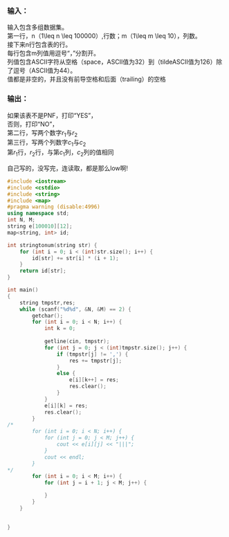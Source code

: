 
### 输入：
输入包含多组数据集。<br>
第一行，n（1\leq n \leq 100000）,行数；m（1\leq m \leq 10），列数。<br>
接下来n行包含表的行。<br>
每行包含m列值用逗号“，”分割开。<br>
列值包含ASCII字符从空格（space，ASCII值为32）到（tildeASCII值为126）除了逗号（ASCII值为44）。<br>
值都是非空的，并且没有前导空格和后面（trailing）的空格<br>


### 输出：
如果该表不是PNF，打印“YES”，<br>
否则，打印“NO”，<br>
第二行，写两个数字$r_{1}$与$r_{2}$<br>
第三行，写两个列数字$c_{1}$与$c_{2}$<br>
第$r_{1}$行，$r_{2}$行，与第$c_{1}$列，$c_{2}$列的值相同<br>


自己写的，没写完，连读取，都是那么low啊!
```cpp
#include <iostream>
#include <cstdio>
#include <string>
#include <map>
#pragma warning (disable:4996)
using namespace std;
int N, M;
string e[100010][12];
map<string, int> id;

int stringtonum(string str) {
	for (int i = 0; i < (int)str.size(); i++) {
		id[str] += str[i] * (i + 1);
	}
	return id[str];
}

int main()
{
	string tmpstr,res;
	while (scanf("%d%d", &N, &M) == 2) {
		getchar();
		for (int i = 0; i < N; i++) {
			int k = 0;
		
			getline(cin, tmpstr);
			for (int j = 0; j < (int)tmpstr.size(); j++) {
				if (tmpstr[j] != ',') {
					res += tmpstr[j];
				}
				else {
					e[i][k++] = res;
					res.clear();
				}
			}
			e[i][k] = res;
			res.clear();
		}
/*
		for (int i = 0; i < N; i++) {
			for (int j = 0; j < M; j++) {
				cout << e[i][j] << "|||";
			}
			cout << endl;
		}
*/
		for (int i = 0; i < M; i++) {
			for (int j = i + 1; j < M; j++) {

			}
		}
	}
	

}
```



